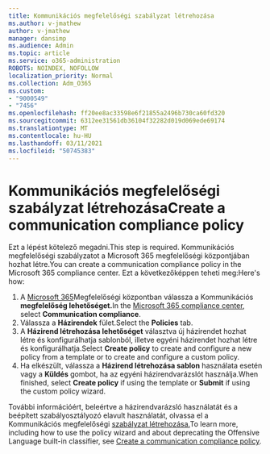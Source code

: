 ```yaml
---
title: Kommunikációs megfelelőségi szabályzat létrehozása
ms.author: v-jmathew
author: v-jmathew
manager: dansimp
ms.audience: Admin
ms.topic: article
ms.service: o365-administration
ROBOTS: NOINDEX, NOFOLLOW
localization_priority: Normal
ms.collection: Adm_O365
ms.custom:
- "9000549"
- "7456"
ms.openlocfilehash: ff20ee8ac33598e6f21855a2496b730ca60fd320
ms.sourcegitcommit: 6312ee31561db36104f32282d019d069ede69174
ms.translationtype: MT
ms.contentlocale: hu-HU
ms.lasthandoff: 03/11/2021
ms.locfileid: "50745383"
---
```

# <a name="create-a-communication-compliance-policy"></a><span data-ttu-id="f6724-102">Kommunikációs megfelelőségi szabályzat létrehozása</span><span class="sxs-lookup"><span data-stu-id="f6724-102">Create a communication compliance policy</span></span>

<span data-ttu-id="f6724-103">Ezt a lépést kötelező megadni.</span><span class="sxs-lookup"><span data-stu-id="f6724-103">This step is required.</span></span> <span data-ttu-id="f6724-104">Kommunikációs megfelelőségi szabályzatot a Microsoft 365 megfelelőségi központjában hozhat létre.</span><span class="sxs-lookup"><span data-stu-id="f6724-104">You can create a communication compliance policy in the Microsoft 365 compliance center.</span></span> <span data-ttu-id="f6724-105">Ezt a következőképpen teheti meg:</span><span class="sxs-lookup"><span data-stu-id="f6724-105">Here's how:</span></span>

1. <span data-ttu-id="f6724-106">A [Microsoft 365](https://go.microsoft.com/fwlink/?linkid=2130502)Megfelelőségi központban válassza a Kommunikációs **megfelelőség lehetőséget.**</span><span class="sxs-lookup"><span data-stu-id="f6724-106">In the [Microsoft 365 compliance center](https://go.microsoft.com/fwlink/?linkid=2130502), select **Communication compliance**.</span></span>
2. <span data-ttu-id="f6724-107">Válassza a **Házirendek** fület.</span><span class="sxs-lookup"><span data-stu-id="f6724-107">Select the **Policies** tab.</span></span>
3. <span data-ttu-id="f6724-108">A **Házirend létrehozása lehetőséget** választva új házirendet hozhat létre és konfigurálhatja sablonból, illetve egyéni házirendet hozhat létre és konfigurálhatja.</span><span class="sxs-lookup"><span data-stu-id="f6724-108">Select **Create policy** to create and configure a new policy from a template or to create and configure a custom policy.</span></span>
4. <span data-ttu-id="f6724-109">Ha elkészült, válassza a **Házirend létrehozása sablon** használata esetén vagy a **Küldés** gombot, ha az egyéni házirendvarázslót használja.</span><span class="sxs-lookup"><span data-stu-id="f6724-109">When finished, select **Create policy** if using the template or **Submit** if using the custom policy wizard.</span></span>

<span data-ttu-id="f6724-110">További információért, beleértve a házirendvarázsló használatát és a beépített szabályosztályozó elavult használatát, olvassa el a Kommunikációs megfelelőségi [szabályzat létrehozása.](https://go.microsoft.com/fwlink/?linkid=2129079)</span><span class="sxs-lookup"><span data-stu-id="f6724-110">To learn more, including how to use the policy wizard and about deprecating the Offensive Language built-in classifier, see [Create a communication compliance policy](https://go.microsoft.com/fwlink/?linkid=2129079).</span></span>
